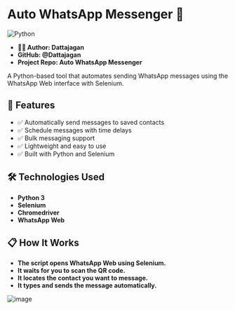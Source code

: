 # Auto WhatsApp Messenger 🚀
![Python](https://img.shields.io/badge/python-3.10-blue)

- **🙋‍♂️ Author: Dattajagan**
- **GitHub: @Dattajagan**
- **Project Repo: Auto WhatsApp Messenger**

A Python-based tool that automates sending WhatsApp messages using the WhatsApp Web interface with Selenium.

## 📌 Features

- ✅ Automatically send messages to saved contacts
- ✅ Schedule messages with time delays
- ✅ Bulk messaging support
- ✅ Lightweight and easy to use
- ✅ Built with Python and Selenium

## 🛠️ Technologies Used

- **Python 3**
- **Selenium**
- **Chromedriver**
- **WhatsApp Web**

## 📋 How It Works
- **The script opens WhatsApp Web using Selenium.**
- **It waits for you to scan the QR code.**
- **It locates the contact you want to message.**
- **It types and sends the message automatically.**

![image](https://github.com/user-attachments/assets/da2246c6-4671-4e9e-96f3-83b164edcce6)

